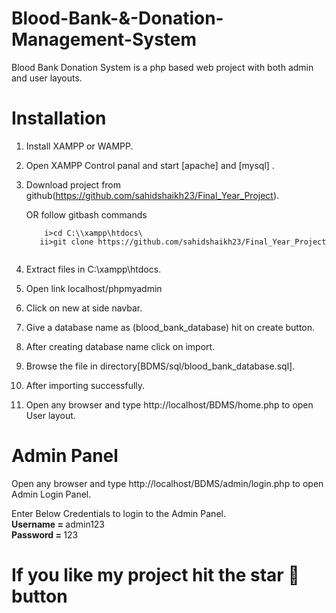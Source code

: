 # Blood-Bank-&-Donation-Management-System

Blood Bank Donation System is a php based web project with both admin and user layouts.

# Installation

1. Install XAMPP or WAMPP.

2. Open XAMPP Control panal and start [apache] and [mysql] .

3. Download project from github(https://github.com/sahidshaikh23/Final_Year_Project).

   OR follow gitbash commands <br>
     ```t
         i>cd C:\\xampp\htdocs\
        ii>git clone https://github.com/sahidshaikh23/Final_Year_Project
     
     
4. Extract files in C:\xampp\htdocs.

5. Open link localhost/phpmyadmin

6. Click on new at side navbar.

7. Give a database name as (blood_bank_database) hit on create button.

8. After creating database name click on import.

9. Browse the file in directory[BDMS/sql/blood_bank_database.sql].

10. After importing successfully.

11. Open any browser and type http://localhost/BDMS/home.php to open User layout.
     
# Admin Panel
   Open any browser and type http://localhost/BDMS/admin/login.php to open Admin Login Panel.
   
   Enter Below Credentials to login to the Admin Panel.<br>
   <b> Username = </b> admin123<br>
   <b>Password = </b> 123
   
# If you like my project hit the star 🌟 button

